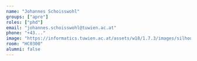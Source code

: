 ```yaml
---
name: "Johannes Schoisswohl"
groups: ["apre"]
roles: ["phd"]
email: "johannes.schoisswohl@tuwien.ac.at"
phone: "+43..."
image: "https://informatics.tuwien.ac.at/assets/w18/1.7.3/images/silhouette.svg"
room: "HC0300"
alumni: false
---
```


<!--
Your custom content goes here.
-->